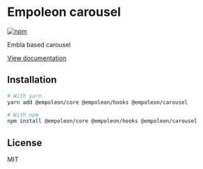 # Empoleon carousel

[![npm](https://img.shields.io/npm/dm/@empoleon/carousel)](https://www.npmjs.com/package/@empoleon/carousel)

Embla based carousel

[View documentation](https://empoleon.dev/)

## Installation

```bash
# With yarn
yarn add @empoleon/core @empoleon/hooks @empoleon/carousel

# With npm
npm install @empoleon/core @empoleon/hooks @empoleon/carousel
```

## License

MIT
